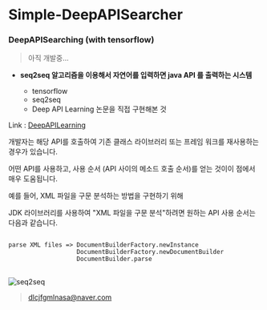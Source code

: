 # Simple-DeepAPISearcher

### DeepAPISearching (with tensorflow)

> 아직 개발중...

+ <b> seq2seq 알고리즘을 이용해서 자연어를 입력하면 java API 를 출력하는 시스템 </b>

    - tensorflow
    - seq2seq
    - Deep API Learning 논문을 직접 구현해본 것

Link : [DeepAPILearning](https://arxiv.org/abs/1605.08535)


개발자는 해당 API를 호출하여 기존 클래스 라이브러리 또는 프레임 워크를 재사용하는 경우가 있습니다. 

어떤 API를 사용하고, 사용 순서 (API 사이의 메소드 호출 순서)를 얻는 것이이 점에서 매우 도움됩니다.

예를 들어, XML 파일을 구문 분석하는 방법을 구현하기 위해 

JDK 라이브러리를 사용하여 "XML 파일을 구문 분석"하려면 원하는 API 사용 순서는 다음과 같습니다.

<pre>
<code>
parse XML files => DocumentBuilderFactory.newInstance
                   DocumentBuilderFactory.newDocumentBuilder
                   DocumentBuilder.parse
</code>
</pre>

![seq2seq](http://4.bp.blogspot.com/-aArS0l1pjHQ/Vjj71pKAaEI/AAAAAAAAAxE/Nvy1FSbD_Vs/s1600/2TFstaticgraphic_alt-01.png)


> dlcjfgmlnasa@naver.com
